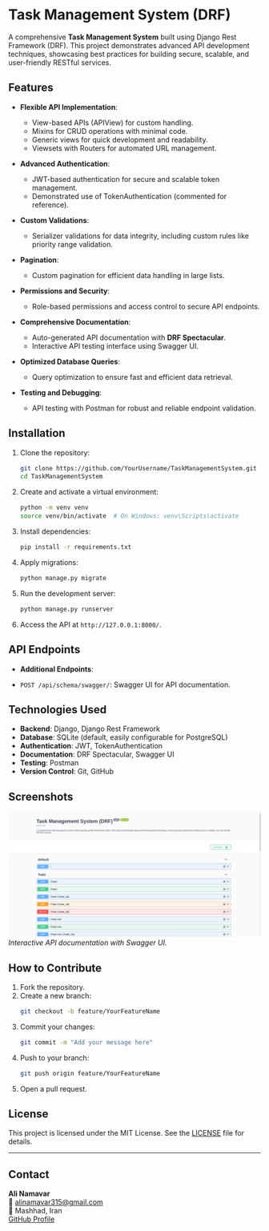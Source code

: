 # Task Management System (DRF)

A comprehensive **Task Management System** built using Django Rest Framework (DRF). This project demonstrates advanced API development techniques, showcasing best practices for building secure, scalable, and user-friendly RESTful services.

## Features

- **Flexible API Implementation**:
  - View-based APIs (APIView) for custom handling.
  - Mixins for CRUD operations with minimal code.
  - Generic views for quick development and readability.
  - Viewsets with Routers for automated URL management.

- **Advanced Authentication**:
  - JWT-based authentication for secure and scalable token management.
  - Demonstrated use of TokenAuthentication (commented for reference).

- **Custom Validations**:
  - Serializer validations for data integrity, including custom rules like priority range validation.

- **Pagination**:
  - Custom pagination for efficient data handling in large lists.

- **Permissions and Security**:
  - Role-based permissions and access control to secure API endpoints.

- **Comprehensive Documentation**:
  - Auto-generated API documentation with **DRF Spectacular**.
  - Interactive API testing interface using Swagger UI.

- **Optimized Database Queries**:
  - Query optimization to ensure fast and efficient data retrieval.

- **Testing and Debugging**:
  - API testing with Postman for robust and reliable endpoint validation.

## Installation

1. Clone the repository:
   ```bash
   git clone https://github.com/YourUsername/TaskManagementSystem.git
   cd TaskManagementSystem
   ```

2. Create and activate a virtual environment:
   ```bash
   python -m venv venv
   source venv/bin/activate  # On Windows: venv\Scripts\activate
   ```

3. Install dependencies:
   ```bash
   pip install -r requirements.txt
   ```

4. Apply migrations:
   ```bash
   python manage.py migrate
   ```

5. Run the development server:
   ```bash
   python manage.py runserver
   ```

6. Access the API at `http://127.0.0.1:8000/`.

## API Endpoints

<!-- - **Authentication**:
  - `POST /api/token/`: Obtain a JWT token.
  - `POST /api/token/refresh/`: Refresh the JWT token. -->

  - **Additional Endpoints**:
  <!-- - `POST /api/schema/`: Obtain a JWT token. -->
  - `POST /api/schema/swagger/`: Swagger UI for API documentation.

<!-- - **Tasks With Generics**:
  - `GET /generics/`: Retrieve a list of tasks.
  - `POST /generics/`: Create a new task.
  - `GET /generics/<pk>/`: Retrieve a specific task.
  - `PUT /generics/<pk>/`: Update a task.
  - `DELETE /generics/<pk>/`: Delete a task.

  - **Tasks With ViewSets**:
  - `GET /viewsets/`: Retrieve a list of tasks.
  - `POST /viewsets/`: Create a new task.
  - `GET /viewsets/<int:pk>/`: Retrieve a specific task.
  - `PUT /viewsets/<int:pk>/`: Update a task.
  - `DELETE /viewsets/<int:pk>/`: Delete a task.

- **Users**:
  - `GET /users/`: Retrieve a list of users. -->

## Technologies Used

- **Backend**: Django, Django Rest Framework
- **Database**: SQLite (default, easily configurable for PostgreSQL)
- **Authentication**: JWT, TokenAuthentication
- **Documentation**: DRF Spectacular, Swagger UI
- **Testing**: Postman
- **Version Control**: Git, GitHub

## Screenshots

![Swagger UI](/img/Screenshot%20from%202025-01-26%2018-24-17.png)
*Interactive API documentation with Swagger UI.*


## How to Contribute

1. Fork the repository.
2. Create a new branch:
   ```bash
   git checkout -b feature/YourFeatureName
   ```
3. Commit your changes:
   ```bash
   git commit -m "Add your message here"
   ```
4. Push to your branch:
   ```bash
   git push origin feature/YourFeatureName
   ```
5. Open a pull request.

## License

This project is licensed under the MIT License. See the [LICENSE](LICENSE) file for details.

---

## Contact

**Ali Namavar**  
📧 [alinamavar315@gmail.com](mailto:alinamavar315@gmail.com)  
📍 Mashhad, Iran  
[GitHub Profile](https://github.com/AliNamavar)
